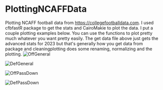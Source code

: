 # PlottingNCAFFData
Plotting NCAFF football data from https://collegefootballdata.com. I used cfbfastR package to get the stats and CairoMakie to plot the data. I put a couple plotting examples below. You can use the functions to plot pretty much whatever you want pretty easily. The get data file above just gets the advanced stats for 2023 but that's generally how you get data from package and cleaningplotting does some renaming, normalizing and the plotting.
![OffGeneral](https://github.com/dlshew/PlottingNCAFFData/assets/49965772/67d602cf-5be4-43db-ae45-648a7084cadb)

![DefGeneral](https://github.com/dlshew/PlottingNCAFFData/assets/49965772/e8aac029-673b-4eb2-a649-461f9d84ab35)

![OffPassDown](https://github.com/dlshew/PlottingNCAFFData/assets/49965772/aea01c81-4674-4c63-a73c-9d6b92a7070e)

![DefPassDown](https://github.com/dlshew/PlottingNCAAFData/assets/49965772/7284a718-f36b-40c7-a4ea-7198bcde8766)
